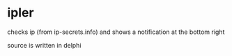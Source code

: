 # ipler
checks ip (from ip-secrets.info) and shows a notification at the bottom right

source is written in delphi
